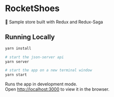 # RocketShoes
:shoe: Sample store built with Redux and Redux-Saga

## Running Locally

```sh
yarn install

# start the json-server api
yarn server

# start the app on a new terminal window
yarn start
```

Runs the app in development mode.<br>
Open [http://localhost:3000](http://localhost:3000) to view it in the browser.
